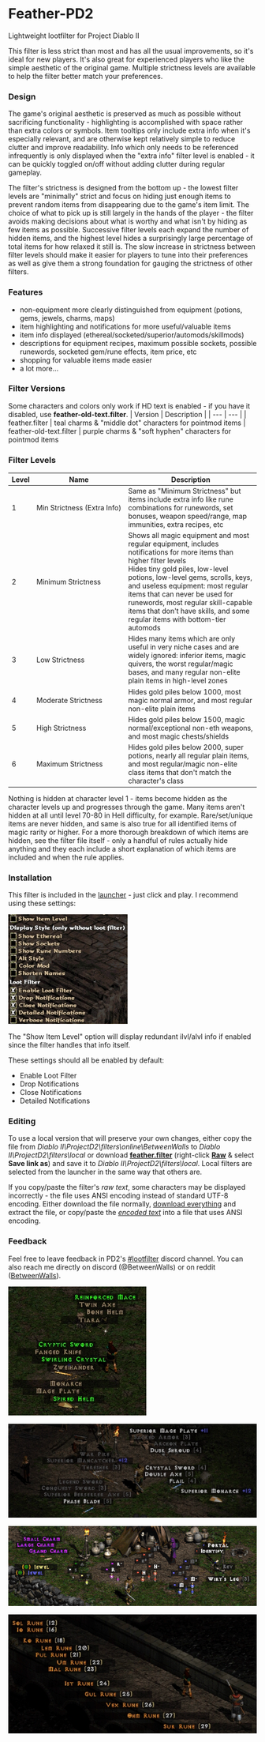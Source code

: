 # Feather-PD2
Lightweight lootfilter for Project Diablo II

This filter is less strict than most and has all the usual improvements, so it's ideal for new players. It's also great for experienced players who like the simple aesthetic of the original game. Multiple strictness levels are available to help the filter better match your preferences.

### Design
The game's original aesthetic is preserved as much as possible without sacrificing functionality - highlighting is accomplished with space rather than extra colors or symbols. Item tooltips only include extra info when it's especially relevant, and are otherwise kept relatively simple to reduce clutter and improve readability. Info which only needs to be referenced infrequently is only displayed when the "extra info" filter level is enabled - it can be quickly toggled on/off without adding clutter during regular gameplay.

The filter's strictness is designed from the bottom up - the lowest filter levels are "minimally" strict and focus on hiding just enough items to prevent random items from disappearing due to the game's item limit. The choice of what to pick up is still largely in the hands of the player - the filter avoids making decisions about what is worthy and what isn't by hiding as few items as possible. Successive filter levels each expand the number of hidden items, and the highest level hides a surprisingly large percentage of total items for how relaxed it still is. The slow increase in strictness between filter levels should make it easier for players to tune into their preferences as well as give them a strong foundation for gauging the strictness of other filters.

### Features
* non-equipment more clearly distinguished from equipment (potions, gems, jewels, charms, maps)
* item highlighting and notifications for more useful/valuable items
* item info displayed (ethereal/socketed/superior/automods/skillmods)
* descriptions for equipment recipes, maximum possible sockets, possible runewords, socketed gem/rune effects, item price, etc
* shopping for valuable items made easier
* a lot more... 

### Filter Versions
Some characters and colors only work if HD text is enabled - if you have it disabled, use **feather-old-text.filter**.
| Version | Description |
| --- | --- |
| feather.filter | teal charms & "middle dot" characters for pointmod items
| feather-old-text.filter | purple charms & "soft hyphen" characters for pointmod items

### Filter Levels
| Level | Name | Description |
| --- | --- | --- |
| 1 | Min&nbsp;Strictness&nbsp;(Extra&nbsp;Info) | Same as "Minimum Strictness" but items include extra info like rune combinations for runewords, set bonuses, weapon speed/range, map immunities, extra recipes, etc
| 2 | Minimum Strictness | Shows all magic equipment and most regular equipment, includes notifications for more items than higher filter levels<br>Hides tiny gold piles, low-level potions, low-level gems, scrolls, keys, and useless equipment: most regular items that can never be used for runewords, most regular skill-capable items that don't have skills, and some regular items with bottom-tier automods
| 3 | Low Strictness | Hides many items which are only useful in very niche cases and are widely ignored: inferior items, magic quivers, the worst regular/magic bases, and many regular non-elite plain items in high-level zones
| 4 | Moderate Strictness | Hides gold piles below 1000, most magic normal armor, and most regular non-elite plain items
| 5 | High Strictness | Hides gold piles below 1500, magic normal/exceptional non-eth weapons, and most magic chests/shields
| 6 | Maximum Strictness | Hides gold piles below 2000, super potions, nearly all regular plain items, and most regular/magic non-elite class items that don't match the character's class

Nothing is hidden at character level 1 - items become hidden as the character levels up and progresses through the game. Many items aren't hidden at all until level 70-80 in Hell difficulty, for example. Rare/set/unique items are never hidden, and same is also true for all identified items of magic rarity or higher. For a more thorough breakdown of which items are hidden, see the filter file itself - only a handful of rules actually hide anything and they each include a short explanation of which items are included and when the rule applies.

### Installation
This filter is included in the [launcher](https://github.com/Project-Diablo-2/LootFilters#project-diablo-2-loot-filters) - just click and play. I recommend using these settings:

![_](/images/settings.png)

The "Show Item Level" option will display redundant ilvl/alvl info if enabled since the filter handles that info itself.

These settings should all be enabled by default:
* Enable Loot Filter
* Drop Notifications
* Close Notifications
* Detailed Notifications

### Editing
To use a local version that will preserve your own changes, either copy the file from *Diablo II\ProjectD2\filters\online\BetweenWalls* to *Diablo II\ProjectD2\filters\local* or download [**feather.filter**](https://github.com/BetweenWalls/Feather-PD2/blob/main/feather.filter) (right-click [**Raw**](https://raw.githubusercontent.com/BetweenWalls/Feather-PD2/main/feather.filter) & select **Save link as**) and save it to *Diablo II\ProjectD2\filters\local*. Local filters are selected from the launcher in the same way that others are.

If you copy/paste the filter's *raw text*, some characters may be displayed incorrectly - the file uses ANSI encoding instead of standard UTF-8 encoding. Either download the file normally, [download everything](https://github.com/BetweenWalls/Feather-PD2/archive/main.zip) and extract the file, or copy/paste the [*encoded text*](https://github.com/BetweenWalls/Feather-PD2/blob/main/feather.filter) into a file that uses ANSI encoding.

### Feedback
Feel free to leave feedback in PD2's [#lootfilter](https://discord.com/channels/701658302085595158/771820538502971402) discord channel. You can also reach me directly on discord (@BetweenWalls) or on reddit ([BetweenWalls](https://www.reddit.com/message/compose/?to=BetweenWalls&subject=Feather-PD2)).

![_](/images/unidentified_highlighting.png)

![_](/images/regular_items.png)

![_](/images/potions_and_stuff.png)

![_](/images/runes.png)
